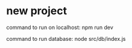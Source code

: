 # new project
command to run on localhost: npm run dev 

command to run database: node src/db/index.js
